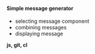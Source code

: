 #### Simple message generator
* selecting message component
* combining messages
* displaying message

**js, git, cl**